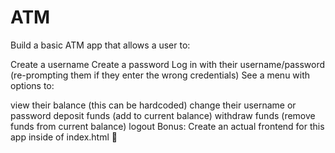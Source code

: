 # ATM
Build a basic ATM app that allows a user to:

Create a username
Create a password
Log in with their username/password (re-prompting them if they enter the wrong credentials)
See a menu with options to:

view their balance (this can be hardcoded)
change their username or password
deposit funds (add to current balance)
withdraw funds (remove funds from current balance)
logout
Bonus:
Create an actual frontend for this app inside of index.html :eyes: